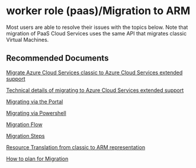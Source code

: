 <properties
  pagetitle="worker role (paas)/Migration to ARM"
  description=""
  service="microsoft.classiccompute"
  resource="domainnames"
  ms.author="jlaborde"
  selfhelptype="Generic"
  supporttopicids="32786254,32786255,32786256"
  productpesids="13185"
  cloudenvironments="blackforest,fairfax,mooncake,public"
  disableclouds="usnat,ussec"
  articleid="18944ad8-87f5-43f4-8bb1-7d288bd06afe"
  ownershipid="Compute_CloudServices" />
# worker role (paas)/Migration to ARM

Most users are able to resolve their issues with the topics below. Note that migration of PaaS Cloud Services uses the same API that migrates classic Virtual Machines.

## **Recommended Documents**

[Migrate Azure Cloud Services classic to Azure Cloud Services extended support](https://docs.microsoft.com/azure/cloud-services-extended-support/in-place-migration-overview)<br>

[Technical details of migrating to Azure Cloud Services extended support](https://docs.microsoft.com/azure/cloud-services-extended-support/in-place-migration-technical-details)<br>

[Migrating via the Portal](https://docs.microsoft.com/azure/cloud-services-extended-support/in-place-migration-portal)<br>

[Migrating via Powershell](https://docs.microsoft.com/azure/cloud-services-extended-support/in-place-migration-powershell)<br>

[Migration Flow](https://docs.microsoft.com/azure/virtual-machines/migration-classic-resource-manager-deep-dive?toc=/azure/virtual-machines/linux/toc.json&bc=/azure/virtual-machines/linux/breadcrumb/toc.json#migration-flowchart)<br>

[Migration Steps](https://docs.microsoft.com/azure/virtual-machines/migration-classic-resource-manager-deep-dive?toc=/azure/virtual-machines/linux/toc.json&bc=/azure/virtual-machines/linux/breadcrumb/toc.json#the-migration-experience)<br>

[Resource Translation from classic to ARM representation](https://docs.microsoft.com/azure/virtual-machines/migration-classic-resource-manager-deep-dive?toc=/azure/virtual-machines/linux/toc.json&bc=/azure/virtual-machines/linux/breadcrumb/toc.json#translation-of-the-classic-deployment-model-to-resource-manager-resources)<br>

[How to plan for Migration](https://docs.microsoft.com/azure/virtual-machines/migration-classic-resource-manager-plan?toc=/azure/virtual-machines/linux/toc.json&bc=/azure/virtual-machines/linux/breadcrumb/toc.json)<br>